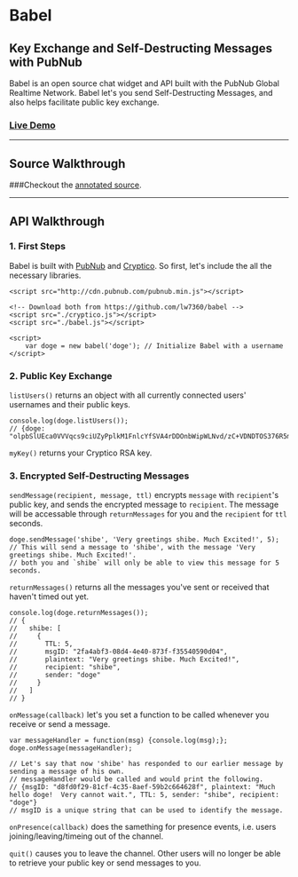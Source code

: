 # Babel

## Key Exchange and Self-Destructing Messages with PubNub

Babel is an open source chat widget and API built with the PubNub Global Realtime Network. Babel let's you send Self-Destructing Messages, and also helps facilitate public key exchange.

###  [Live Demo](http://larrywu.com/babel)
<!--*  [Annotated Source](http://larrywu.com/babel/docs/annotated-source)
-->
<!--Insert blog posts here as they are posted.-->

------
## Source Walkthrough

###Checkout the [annotated source](http://larrywu.com/babel/docs/annotated-source).

------

<!--#### Key Generation
First, we have to generate our 1024-bit RSA key. This step is pretty simple with the Cryptico JavaScript library.

	var RSAkey = cryptico.generateRSAKey(1024);
	var publicKey = cryptico.publicKeyString(RSAkey);

Then let's initialize our PubNub client.
	
	var pubnub = PUBNUB.init({
		publish_key : 'demo',
		subscribe_key : 'demo',
		uuid : userName,
		ssl : true
	});
	
`'demo'` can be replaced with your own PubNub `publish_key` and `subscribe_key`, which you can get with your free PubNub [account](http://www.pubnub.com/get-started/).

`userName` should be some unique string that other users will be able to identify you by. By setting `ssl` to `true`, PubNub will be using TLS while transport our data.

#### Key Sharing

Now that we've generated a Public Key and our PubNub client is prepared, we can share our Public Key with others through PubNub.

Let's subscribe to a PubNub channel.

	pubnub.subscribe({
		channel : 'babel',
		callback : function(m) {},
		state : {username : 'doge', publicKey : publicKey}
	});
	
Our channel name in this case is `babel`. `callback` has been set to do nothing, because for now we don't need to do anything when we receive a message. Our `state` has been set to an object containing our username and publicKey.

Now we can use PubNub's presence features to see the public keys of other users subscribed to the `babel` channel.

	pubnub.here_now({
		channel : 'babel',
		state : true,
		callback : function(m) {console.log(m)}
	});
	
`here_now` prints out a list of uuids along with their state. Here's an example of what it might print out.

	{
		occupancy: 1,
		uuids: [
	    	{‘doge’ : "Tknd+V5WrBOujZKHUCS2MYZKhwSUr6Wha...SqlHjVLvDOVmewRjHWC9a5SzQq5/YRhw+7E="}
		]
	}

### 3. Encrypted, Self-Destructing Messages

`babel.js` also has the capabilities to send encrypted, self-destructing messages. Messages are encrypted with 1024-bit RSA, which is performed by a slightly modified [cryptico.js](http://wwwtyro.github.io/cryptico/).
-->

## API Walkthrough

### 1. First Steps
Babel is built with [PubNub](http://www.pubnub.com/) and [Cryptico](http://wwwtyro.github.io/cryptico/). So first, let's include the all the necessary libraries.

	<script src="http://cdn.pubnub.com/pubnub.min.js"></script>
	
	<!-- Download both from https://github.com/lw7360/babel -->
	<script src="./cryptico.js"></script> 
	<script src="./babel.js"></script>
	
	<script> 
	    var doge = new babel('doge'); // Initialize Babel with a username
	</script>
	
### 2. Public Key Exchange

`listUsers()` returns an object with all currently connected users' usernames and their public keys.
	
	console.log(doge.listUsers());
	// {doge: "olpbSlUEca0VVVqcs9ciUZyPplkM1FnlcYfSVA4rDDOnbWipWLNvd/zC+VDNDTOS376R5mpsxkw+/CFyDGiBxJKJSUWiXuibHJOc/3rVgChn/lyXobDfx5jHRpbSQ0/ARuiZyGBNEFqoYLVENNIkqx9lVtUZDYLUWhnjaNrEK4E="}
	
`myKey()` returns your Cryptico RSA key. 

### 3. Encrypted Self-Destructing Messages

`sendMessage(recipient, message, ttl)` encrypts `message` with `recipient`'s public key, and sends the encrypted message to `recipient`. The message will be accessable through `returnMessages` for you and the `recipient` for `ttl` seconds.

	doge.sendMessage('shibe', 'Very greetings shibe. Much Excited!', 5);
	// This will send a message to 'shibe', with the message 'Very greetings shibe. Much Excited!'. 
	// both you and `shibe` will only be able to view this message for 5 seconds.
	
`returnMessages()` returns all the messages you've sent or received that haven't timed out yet.

	console.log(doge.returnMessages());
	// {
	//   shibe: [
	//	   {
	//       TTL: 5,
	//       msgID: "2fa4abf3-08d4-4e40-873f-f35540590d04",
	//       plaintext: "Very greetings shibe. Much Excited!",
	//       recipient: "shibe",
	//       sender: "doge"
	//     }
	//   ]
	// }
	

`onMessage(callback)` let's you set a function to be called whenever you receive or send a message.

    var	messageHandler = function(msg) {console.log(msg);};
	doge.onMessage(messageHandler);
	
	// Let's say that now 'shibe' has responded to our earlier message by sending a message of his own.
	// messageHandler would be called and would print the following.
	// {msgID: "d8fd0f29-81cf-4c35-8aef-59b2c664628f", plaintext: "Much hello doge!  Very cannot wait.", TTL: 5, sender: "shibe", recipient: "doge"}
	// msgID is a unique string that can be used to identify the message.

`onPresence(callback)` does the samething for presence events, i.e. users joining/leaving/timeing out of the channel.

`quit()` causes you to leave the channel. Other users will no longer be able to retrieve your public key or send messages to you.